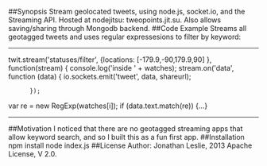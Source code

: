 ##Synopsis
Stream geolocated tweets, using node.js, socket.io, and the Streaming API.  Hosted at nodejitsu: tweopoints.jit.su.
Also allows saving/sharing through Mongodb backend.
##Code Example
Streams all geotagged tweets and uses regular expressesions to filter by keyword:

***
twit.stream('statuses/filter', {locations: [-179.9,-90,179.9,90] }, function(stream) {
          console.log('inside ' + watches);
          stream.on('data', function (data) {
              io.sockets.emit('tweet', data, shareurl);

          });
var re = new RegExp(watches[i]);
                    if (data.text.match(re)) 
                    {...}
***
##Motivation
I noticed that there are no geotagged streaming apps that allow keyword search, and so I built this as a fun first app.
##Installation
npm install
node index.js
##License
Author: Jonathan Leslie, 2013
Apache License, V 2.0. 
